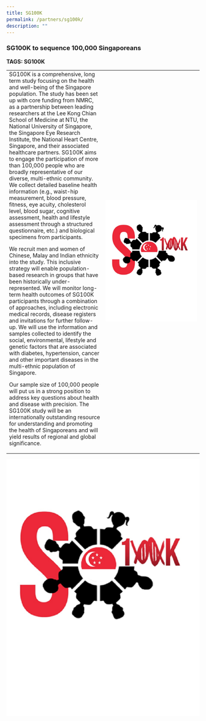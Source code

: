```yaml
---
title: SG100K
permalink: /partners/sg100k/
description: ""
---
```

### SG100K to sequence 100,000 Singaporeans

**TAGS:&nbsp;SG100K**

<table>
	<tbody>
		<tr>
			<td style="width:50%">
SG100K is a comprehensive, long term study focusing on the health and well-being of the Singapore population. The study has been set up with core funding from NMRC, as a partnership between leading researchers at the Lee Kong Chian School of Medicine at NTU, the National University of Singapore, the Singapore Eye Research Institute, the National Heart Centre, Singapore, and their associated healthcare partners. SG100K aims to engage the participation of more than 100,000 people who are broadly representative of our diverse, multi-ethnic community. We collect detailed baseline health information (e.g., waist-hip measurement, blood pressure, fitness, eye acuity, cholesterol level, blood sugar, cognitive assessment, health and lifestyle assessment through a structured questionnaire, etc.) and biological specimens from participants.

We recruit men and women of Chinese, Malay and Indian ethnicity into the study. This inclusive strategy will enable population-based research in groups that have been historically under-represented. We will monitor long-term health outcomes of SG100K participants through a combination of approaches, including electronic medical records, disease registers and invitations for further follow-up. We will use the information and samples collected to identify the social, environmental, lifestyle and genetic factors that are associated with diabetes, hypertension, cancer and other important diseases in the multi-ethnic population of Singapore.

Our sample size of 100,000 people will put us in a strong position to address key questions about health and disease with precision. The SG100K study will be an internationally outstanding resource for understanding and promoting the health of Singaporeans and will yield results of regional and global significance.
			</td>
			<td style="width:50%">
				<img src="/images/Collaborate/Partners/sg100k-logo.png">
			</td>
			</tr></tbody></table>
			
			
![](/images/Collaborate/Partners/sg100k-logo.png)